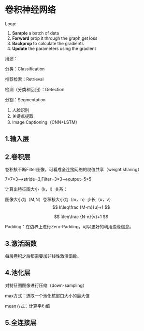 # 卷积神经网络

Loop:

1. **Sample** a batch of data
2. **Forward** prop it through the graph,get loss
3. **Backprop** to calculate the gradients
4. **Update** the parameters using the gradient

用途：

分类：Classification

推荐检索：Retrieval

检测（分类和回归）：Detection

分割：Segmentation

1. 人脸识别
2. 关键点提取
3. Image Captioning（CNN+LSTM）

## 1.输入层

## 2.卷积层

卷积核不断Filter图像。可看成全连接网络的权值共享（weight sharing）

7\*7\*3-->stride=3,Filter=3*3-->output=5\*5

计算出特征图大小（k，l）关系：

图像大小为（M,N）卷积核大小为（m，n）步长（u，v）
$$
k\leq\frac {M-m}{u}+1
$$

$$
l\leq\frac {N-n}{v}+1
$$

Padding：在边界上进行Zero-Padding，可以更好的利用边缘信息。

## 3.激活函数

每层卷积之后都需要加非线性激活函数。

## 4.池化层

对特征图图像进行压缩（down-sampling）

max方式：选取一个池化核窗口大小的最大值

mean方式：计算平均值

## 5.全连接层

